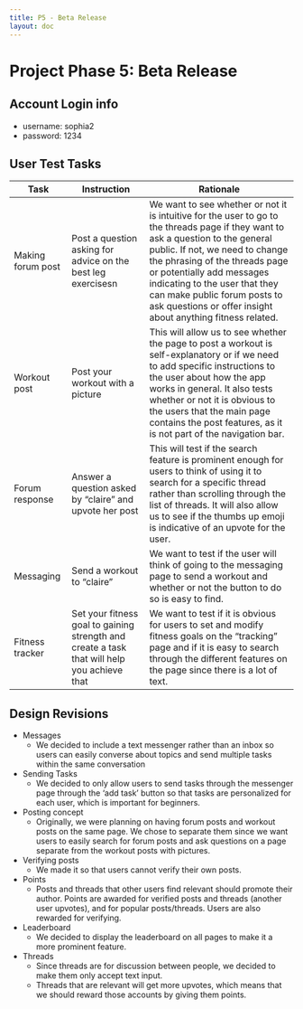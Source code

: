 ```yaml
---
title: P5 - Beta Release
layout: doc
---
```


# **Project Phase 5: Beta Release**

## Account Login info

- username: sophia2
- password: 1234

## User Test Tasks

| Task              | Instruction                                                                                 | Rationale                                                                                                                                                                                                                                                                                                                                                        |
| ----------------- | ------------------------------------------------------------------------------------------- | ---------------------------------------------------------------------------------------------------------------------------------------------------------------------------------------------------------------------------------------------------------------------------------------------------------------------------------------------------------------- |
| Making forum post | Post a question asking for advice on the best leg exercisesn                                | We want to see whether or not it is intuitive for the user to go to the threads page if they want to ask a question to the general public. If not, we need to change the phrasing of the threads page or potentially add messages indicating to the user that they can make public forum posts to ask questions or offer insight about anything fitness related. |
| Workout post      | Post your workout with a picture                                                            | This will allow us to see whether the page to post a workout is self-explanatory or if we need to add specific instructions to the user about how the app works in general. It also tests whether or not it is obvious to the users that the main page contains the post features, as it is not part of the navigation bar.                                      |
| Forum response    | Answer a question asked by “claire” and upvote her post                                     | This will test if the search feature is prominent enough for users to think of using it to search for a specific thread rather than scrolling through the list of threads. It will also allow us to see if the thumbs up emoji is indicative of an upvote for the user.                                                                                          |
| Messaging         | Send a workout to “claire”                                                                  | We want to test if the user will think of going to the messaging page to send a workout and whether or not the button to do so is easy to find.                                                                                                                                                                                                                  |
| Fitness tracker   | Set your fitness goal to gaining strength and create a task that will help you achieve that | We want to test if it is obvious for users to set and modify fitness goals on the “tracking” page and if it is easy to search through the different features on the page since there is a lot of text.                                                                                                                                                           |

## Design Revisions

- Messages
  - We decided to include a text messenger rather than an inbox so users can easily converse about topics and send multiple tasks within the same conversation
- Sending Tasks
  - We decided to only allow users to send tasks through the messenger page through the ‘add task’ button so that tasks are personalized for each user, which is important for beginners.
- Posting concept
  - Originally, we were planning on having forum posts and workout posts on the same page. We chose to separate them since we want users to easily search for forum posts and ask questions on a page separate from the workout posts with pictures.
- Verifying posts
  - We made it so that users cannot verify their own posts.
- Points
  - Posts and threads that other users find relevant should promote their author. Points are awarded for verified posts and threads (another user upvotes), and for popular posts/threads. Users are also rewarded for verifying.
- Leaderboard
  - We decided to display the leaderboard on all pages to make it a more prominent feature.
- Threads
  - Since threads are for discussion between people, we decided to make them only accept text input.
  - Threads that are relevant will get more upvotes, which means that we should reward those accounts by giving them points.
